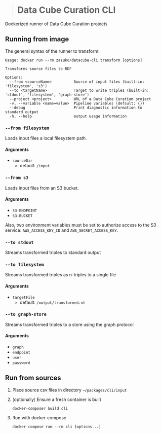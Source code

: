 > # Data Cube Curation CLI

Dockerized runner of Data Cube Curation projects

## Running from image

The general syntax of the runner to transform:

```
Usage: docker run --rm zazuko/datacube-cli transform [options]

Transforms source files to RDF

Options:
  --from <sourceName>          Source of input files (built-in: 'filesystem', 's3')
  --to <targetName>            Target to write triples (built-in: 'stdout', 'filesystem', 'graph-store')
  --project <project>          URL of a Data Cube Curation project
  -v, --variable <name=value>  Pipeline variables (default: {})
  --debug                      Print diagnostic information to standard output
  -h, --help                   output usage information
```

### `--from filesystem`

Loads input files a local filesystem path.

#### Arguments

* `sourceDir`
  * default: `/input`

### `--from s3`

Loads input files from an S3 bucket.

#### Arguments

* `S3-ENDPOINT`
* `S3-BUCKET`

Also, two environment variables must be set to authorize access to the S3
service: `AWS_ACCESS_KEY_ID` and `AWS_SECRET_ACCESS_KEY`.

### `--to stdout`

Streams transformed triples to standard output

### `--to filesystem`

Streams transformed triples as n-triples to a single file

#### Arguments

* `targetFile`
  * default: `/output/transformed.nt`
  
### `--to graph-store`

Streams transformed triples to a store using the graph protocol

#### Arguments

* `graph`
* `endpoint`
* `user`
* `password`

## Run from sources

1. Place source csv files in directory `~/packages/cli/input`
1. (optionally) Ensure a fresh container is built 

    ```
    docker-composer build cli
    ```
1. Run with docker-compose

    ```
    docker-compose run --rm cli [options...]
    ```

